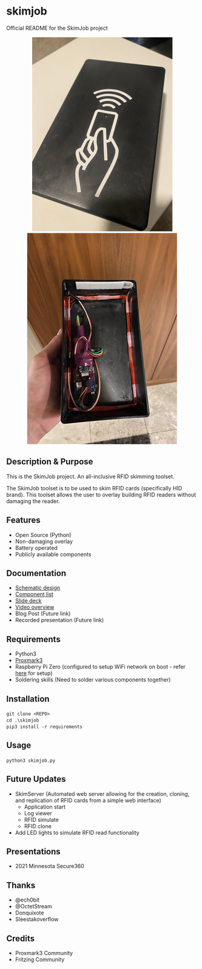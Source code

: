 # skimjob

Official README for the SkimJob project

<p align="center"> 
    <img src="https://github.com/WhiteOakSecurity/SkimJob/blob/main/Documentation/skimjob_photo.png?raw=true" alt="alternate text">
    <img src="https://github.com/WhiteOakSecurity/SkimJob/blob/main/Documentation/skimjob_photo2.png?raw=true" alt="alternate text">
</p> 

## Description & Purpose
This is the SkimJob project. An all-inclusive RFID skimming toolset.

The SkimJob toolset is to be used to skim RFID cards (specifically HID brand). This toolset allows the user to overlay building RFID readers without damaging the reader. 

## Features
 - Open Source (Python)
 - Non-damaging overlay
 - Battery operated
 - Publicly available components

 ## Documentation
 - [Schematic design](https://github.com/WhiteOakSecurity/SkimJob/blob/main/Documentation/skimjob_schematic.jpg?raw=true)
 - [Component list](https://github.com/WhiteOakSecurity/SkimJob/blob/main/Documentation/Component%20List.md)
 - [Slide deck](https://www.slideshare.net/BrettDeWall/skim-job-presentation)
 - [Video overview](https://youtube.com/watch?v=_tIybfiVPUA) 
 - Blog Post (Future link)
 - Recorded presentation (Future link)

## Requirements
- Python3
- [Proxmark3](https://github.com/Proxmark/proxmark3)
- Raspberry Pi Zero (configured to setup WiFi network on boot - refer [here](https://www.raspberryconnect.com/projects/65-raspberrypi-hotspot-accesspoints/168-raspberry-pi-hotspot-access-point-dhcpcd-method) for setup)
- Soldering skills (Need to solder various components together)

 ## Installation
`git clone <REPO>` <br>
`cd .\skimjob` <br>
`pip3 install -r requirements`

## Usage
`python3 skimjob.py`

## Future Updates
- SkimServer (Automated web server allowing for the creation, cloning, and replication of RFID cards from a simple web interface)
    - Application start
    - Log viewer
    - RFID simulate
    - RFID clone
- Add LED lights to simulate RFID read functionality

## Presentations
- 2021 Minnesota Secure360

## Thanks
- @ech0bit
- @OctetStream
- Donquixote
- Sleestakoverflow

## Credits
- Proxmark3 Community
- Fritzing Community
